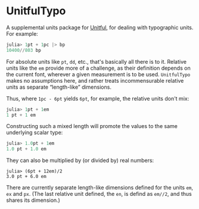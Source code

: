 # UnitfulTypo

A supplemental units package for
[Unitful](https://github.com/ajkeller34/Unitful.jl), for dealing with
typographic units. For example:

```jl
julia> 1pt + 1pc |> bp
10400//803 bp
```

For absolute units like `pt`, `dd`, etc., that's basically all there is to it.
Relative units like the `em` provide more of a challenge, as their definition
depends on the current font, wherever a given measurement is to be used.
`UnitfulTypo` makes no assumptions here, and rather treats incommensurable
relative units as separate “length-like” dimensions.

Thus, where `1pc - 6pt` yields `6pt`, for example, the relative units don't
mix:

```jl
julia> 1pt + 1em
1 pt + 1 em
```

Constructing such a mixed length will promote the values to the same
underlying scalar type:

```jl
julia> 1.0pt + 1em
1.0 pt + 1.0 em
```

They can also be multiplied by (or divided by) real numbers:

```
julia> (6pt + 12em)/2
3.0 pt + 6.0 em
```

There are currently separate length-like dimensions defined for the units
`em`, `ex` and `px`. (The last relative unit defined, the `en`, is defind as
`em//2`, and thus shares its dimension.)

